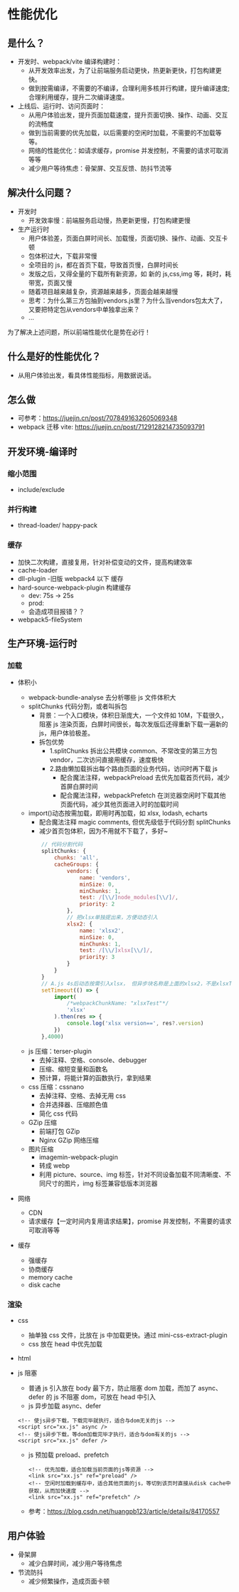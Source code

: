 # 性能优化 <Badge type="warning" text="doing" />

## 是什么？

- 开发时、webpack/vite 编译构建时：
  - 从开发效率出发，为了让前端服务启动更快，热更新更快，打包构建更快。
  - 做到按需编译，不需要的不编译，合理利用多核并行构建，提升编译速度;合理利用缓存，提升二次编译速度。
- 上线后、运行时、访问页面时：
  - 从用户体验出发，提升页面加载速度，提升页面切换、操作、动画、交互的流畅度
  - 做到当前需要的优先加载，以后需要的空闲时加载，不需要的不加载等等。
  - 网络的性能优化：如请求缓存，promise 并发控制，不需要的请求可取消等等
  - 减少用户等待焦虑：骨架屏、交互反馈、防抖节流等

## 解决什么问题？

- 开发时
  - 开发效率慢：前端服务启动慢，热更新更慢，打包构建更慢
- 生产运行时
  - 用户体验差，页面白屏时间长、加载慢，页面切换、操作、动画、交互卡顿
  - 包体积过大，下载非常慢
  - 全项目的 js，都在首页下载，导致首页慢，白屏时间长
  - 发版之后，又得全量的下载所有新资源，如 新的 js,css,img 等，耗时，耗带宽，页面又慢
  - 随着项目越来越复杂，资源越来越多，页面会越来越慢
  - 思考：为什么第三方包抽到vendors.js里？为什么当vendors包太大了，又要把特定包从vendors中单独拿出来？
  - ...

为了解决上述问题，所以前端性能优化是势在必行！

## 什么是好的性能优化？

- 从用户体验出发，看具体性能指标，用数据说话。

## 怎么做

- 可参考：https://juejin.cn/post/7078491632605069348
- webpack 迁移 vite: https://juejin.cn/post/7129128214735093791

## 开发环境-编译时

### 缩小范围

- include/exclude

### 并行构建

- thread-loader/ happy-pack

### 缓存

- 加快二次构建，直接复用，针对补偿变动的文件，提高构建效率
- cache-loader
- dll-plugin -旧版 webpack4 以下 缓存
- hard-source-webpack-plugin 构建缓存
  - dev: 75s -> 25s
  - prod:
  - 会造成项目报错？？
- webpack5-fileSystem

## 生产环境-运行时

### 加载

- 体积小

  - webpack-bundle-analyse 去分析哪些 js 文件体积大
  - splitChunks 代码分割，或者叫拆包
    - 背景：一个入口模块，体积日渐庞大，一个文件如 10M，下载很久，阻塞 js 渲染页面，白屏时间很长，每次发版后还得重新下载一遍新的 js，用户体验极差。
    - 拆包优势
      - 1.splitChunks 拆出公共模块 common、不常改变的第三方包 vendor，二次访问直接用缓存，速度极快
      - 2.路由懒加载拆出每个路由页面的业务代码，访问时再下载 js
        - 配合魔法注释，webpackPreload 去优先加载首页代码，减少首屏白屏时间
        - 配合魔法注释，webpackPrefetch 在浏览器空闲时下载其他页面代码，减少其他页面进入时的加载时间
  - import()动态按需加载，即用时再加载，如 xlsx, lodash, echarts
    - 配合魔法注释 magic comments, 但优先级低于代码分割 splitChunks
    - 减少首页包体积，因为不用就不下载了，多好~
    ```js
        // 代码分割代码
        splitChunks: {
            chunks: 'all',
            cacheGroups: {
                vendors: {
                    name: 'vendors',
                    minSize: 0,
                    minChunks: 1,
                    test: /[\\/]node_modules[\\/]/,
                    priority: 2
                },
                // 把xlsx单独提出来，方便动态引入
                xlsx2: {
                    name: 'xlsx2',
                    minSize: 0,
                    minChunks: 1,
                    test: /[\\/]xlsx[\\/]/,
                    priority: 3
                }
            }
        }
        // A.js 4s后动态按需引入xlsx， 但异步块名称是上面的xlsx2，不是xlsxTest
        setTimeout(() => {
            import(
                /*webpackChunkName: "xlsxTest"*/
                'xlsx'
            ).then(res => {
                console.log('xlsx version==', res?.version)
            })
        },4000)
    ```
  - js 压缩：terser-plugin
    - 去掉注释、空格、console、debugger
    - 压缩、缩短变量和函数名
    - 预计算，将能计算的函数执行，拿到结果
  - css 压缩：cssnano
    - 去掉注释、空格、去掉无用 css
    - 合并选择器、压缩颜色值
    - 简化 css 代码
  - GZip 压缩
    - 前端打包 GZip
    - Nginx GZip 网络压缩
  - 图片压缩
    - imagemin-webpack-plugin
    - 转成 webp
    - 利用 picture、source、img 标签，针对不同设备加载不同清晰度、不同尺寸的图片，img 标签兼容低版本浏览器

- 网络

  - CDN
  - 请求缓存【一定时间内复用请求结果】，promise 并发控制，不需要的请求可取消等等

- 缓存
  - 强缓存
  - 协商缓存
  - memory cache
  - disk cache

### 渲染

- css
  - 抽单独 css 文件，比放在 js 中加载更快。通过 mini-css-extract-plugin
  - css 放在 head 中优先加载
- html
- js 阻塞

  - 普通 js 引入放在 body 最下方，防止阻塞 dom 加载，而加了 async、defer 的 js 不阻塞 dom，可放在 head 中引入
  - js 异步加载 async、defer

  ```vue
  <!-- 使js异步下载，下载完毕就执行，适合与dom无关的js -->
  <script src="xx.js" async />
  <!-- 使js异步下载，等dom加载完毕才执行，适合与dom有关的js -->
  <script src="xx.js" defer />
  ```

  - js 预加载 preload、prefetch

    ```vue
    <!-- 优先加载，适合加载当前页面的js等资源 -->
    <link src="xx.js" ref="preload" />
    <!-- 空闲时加载到缓存中，适合其他页面的js，等切到该页时直接从disk cache中获取，从而加快速度 -->
    <link src="xx.js" ref="prefetch" />
    ```

  - 参考：https://blog.csdn.net/huangpb123/article/details/84170557

## 用户体验

- 骨架屏
  - 减少白屏时间，减少用户等待焦虑
- 节流防抖
  - 减少频繁操作，造成页面卡顿
